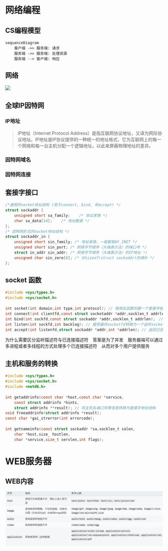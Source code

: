 # 网络编程

## CS编程模型

```mermaid
sequenceDiagram
    客户端 ->> 服务端: 请求
    服务端 ->> 服务端: 处理资源
    服务端 --> 客户端: 响应
```

## 网络

![](/assets/20233917121.png)

## 全球IP因特网

### IP地址

>IP地址（Internet Protocol Address）是指互联网协议地址，又译为网际协议地址。IP地址是IP协议提供的一种统一的地址格式，它为互联网上的每一个网络和每一台主机分配一个逻辑地址，以此来屏蔽物理地址的差异。

### 因特网域名

### 因特网连接

## 套接字接口

```c
/*通用的socket地址结构 (用于connect, bind, 和accept) */ 
struct sockaddr { 
    unsigned short sa_family;    /* 协议家族 */ 
    char sa_data[14];    /* 地址数据 */ 
}; 
/* 因特网形式的socket地址结构 */ 
struct sockaddr_in { 
    unsigned short sin_family; /* 地址家族，一般都是AF_INET */ 
    unsigned short sin_port; /* 网络字节顺序（大端表示法）的端口号 */ 
    struct in_addr sin_addr; /* 网络字节顺序（大端表示法）的IP地址 */ 
    unsigned char sin_zero[8]; /* 对sizeof(struct sockaddr)的填补 */ 
};
```

## socket 函数

```c
#include <sys/types.h>
#include <sys/socket.h>

int socket(int domain,int type,int protocol); // 使用此函数创建一个套接字描述符
int connect(int clientfd,const struct socketaddr *addr,socklen_t addrlen);　// 建立与服务端的连接
int bind(int sockfd,const struct sockaddr *addr,socklen_t addrlen);　// 服务器用来绑定fd与网络地址
int listen(int sockfd,int backlog); // 服务器将socketfd转换为一个监听socketfd 从而接受客户端的连接请求
int accept(int listenfd,struct sockaddr *addr,int *addrlen); // 返回已连接描述符
```

为什么需要区分监听描述符与已连接描述符　答案是为了并发　服务器端可以通过多进程或者多线程的方式处理多个已连接描述符　从而对多个用户提供服务

## 主机和服务的转换

```c
#include <sys/types.h>
#include <sys/socket.h>
#include <netdb.h>

int getaddrinfo(const char *host,const char *service,
    const struct addrinfo *hints,
    struct addrinfo **result); // 将主机名端口号等信息转换为套接字地址结构
void freeaddrinfo(struct addrinfo *result);
const char *gai_strerror(int errorcode);

int getnameinfo(const struct sockaddr *sa,socklen_t salen,
    char *host,size_ hostlen,
    char *service,size_t servlen,int flags);
```

# WEB服务器

## WEB内容

![批注 2019-07-20 091829](/assets/批注%202019-07-20%20091829.png)




